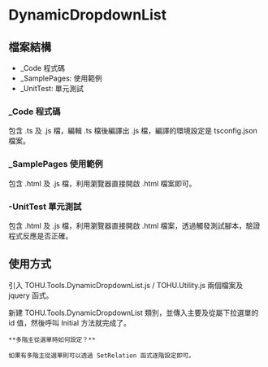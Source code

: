# DynamicDropdownList

## 檔案結構

* _Code 程式碼
* _SamplePages: 使用範例
* _UnitTest: 單元測試

### _Code 程式碼

包含 .ts 及 .js 檔，編輯 .ts 檔後編譯出 .js 檔，編譯的環境設定是 tsconfig.json 檔案。

### _SamplePages 使用範例

包含 .html 及 .js 檔，利用瀏覽器直接開啟 .html 檔案即可。

### -UnitTest 單元測試

包含 .html 及 .js 檔，利用瀏覽器直接開啟 .html 檔案，透過觸發測試腳本，驗證程式反應是否正確。

## 使用方式

引入 TOHU.Tools.DynamicDropdownList.js / TOHU.Utility.js 兩個檔案及 jquery 函式。

新建 TOHU.Tools.DynamicDropdownList 類別，並傳入主要及從屬下拉選單的 id 值，然後呼叫 Initial 方法就完成了。

``` 
**多階主從選單時如何設定？**

如果有多階主從選單則可以透過 SetRelation 函式逐階設定即可。
```
